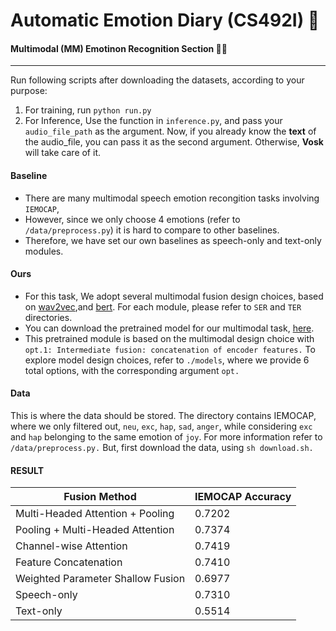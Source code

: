 # Automatic Emotion Diary (CS492I) 📖
#### Multimodal (MM) Emotinon Recognition Section 👨‍💻
------------
Run following scripts after downloading the datasets, according to your purpose:

1. For training, run `python run.py`
2. For Inference, Use the function in `inference.py`, and pass your `audio_file_path` as the argument. Now, if you already know the **text** of the audio_file, you can pass it as the second argument. Otherwise, **Vosk** will take care of it.


#### Baseline

- There are many multimodal speech emotion recongition tasks involving `IEMOCAP`,
- However, since we only choose 4 emotions (refer to `/data/preprocess.py`) it is hard to compare to other baselines. 
- Therefore, we have set our own baselines as speech-only and text-only modules.

#### Ours

- For this task, We adopt several multimodal fusion design choices, based on [wav2vec](https://github.com/pytorch/fairseq/tree/main/examples/wav2vec),and [bert](https://arxiv.org/abs/1810.04805). For each module, please refer to `SER` and `TER` directories.
- You can download the pretrained model for our multimodal task, [here](https://drive.google.com/file/d/1RgLIUvf_rZA8BK9RmlBqJQovsIziQrdn/view?usp=sharing). 
- This pretrained module is based on the multimodal design choice with `opt.1: Intermediate fusion: concatenation of encoder features.` To explore model design choices, refer to `./models`, where we provide 6 total options, with the corresponding argument `opt.`

#### Data️
This is where the data should be stored. The directory contains IEMOCAP, where we only filtered out, `neu`, `exc`, `hap`, `sad`, `anger`, while considering `exc` and `hap` belonging to the same emotion of `joy`. For more information refer to `/data/preprocess.py.` But, first download the data, using `sh download.sh.`

#### RESULT

| Fusion Method                     | IEMOCAP Accuracy |
|-----------------------------------|------------------|
| Multi-Headed Attention + Pooling  | 0.7202           |
| Pooling + Multi-Headed Attention  | 0.7374           |
| Channel-wise Attention            | 0.7419           |
| Feature Concatenation             | 0.7410           |
| Weighted Parameter Shallow Fusion | 0.6977           |
| Speech-only                       | 0.7310           |
| Text-only                         | 0.5514           |


